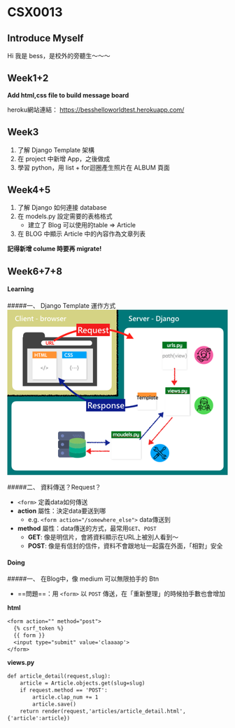 # CSX0013

## Introduce Myself

Hi 我是 bess，是校外的旁聽生～～～


## Week1+2

**Add html,css file to build message board**

heroku網站連結：
https://besshelloworldtest.herokuapp.com/

## Week3

1. 了解 Django Template 架構
2. 在 project 中新增 App，之後做成 
3. 學習 python，用 list + for迴圈產生照片在 ALBUM 頁面

## Week4+5

1. 了解 Django 如何連接 database
2. 在 models.py 設定需要的表格格式
	* 建立了 Blog 可以使用的table => Article
3. 在 BLOG 中顯示 Article 中的內容作為文章列表

**記得新增 colume 時要再 migrate!**

## Week6+7+8

#### Learning
#####一、 Django Template 運作方式
![jango-template-flow](./note/django-template-flow.png)

#####二、 資料傳送？Request？
* `<form>` 定義data如何傳送
* **action** 屬性：決定data要送到哪
	* e.g. `<form action="/somewhere_else">` data傳送到
* **method** 屬性：data傳送的方式，最常用`GET`、`POST`
	* **GET**: 像是明信片，會將資料顯示在URL上被別人看到～
	* **POST**: 像是有信封的信件，資料不會跟地址一起露在外面，「相對」安全

#### Doing
#####一、 在Blog中，像 medium 可以無限拍手的 Btn 
* ==問題==：用 `<form>` 以 `POST` 傳送，在「重新整理」的時候拍手數也會增加

**html**

```
<form action="" method="post">
  {% csrf_token %}
  {{ form }}
  <input type="submit" value='claaaap'>
</form>
```


**views.py**

```
def article_detail(request,slug):
	article = Article.objects.get(slug=slug)
	if request.method == 'POST':
		article.clap_num += 1
		article.save()
	return render(request,'articles/article_detail.html',{'article':article})
```
